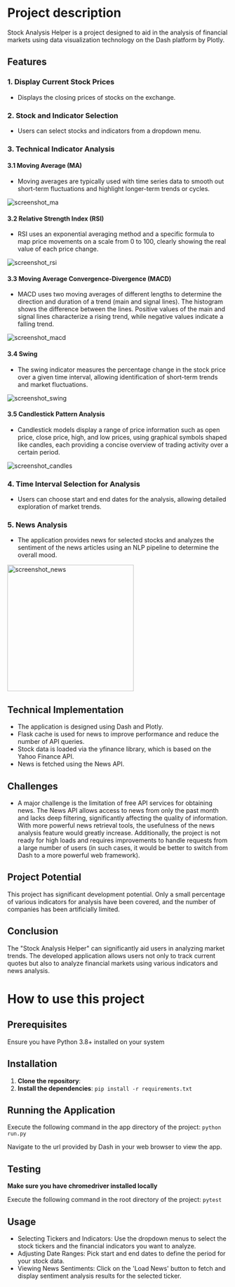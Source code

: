 # Project description

Stock Analysis Helper is a project designed to aid in the analysis of financial markets using data visualization technology on the Dash platform by Plotly.

## Features

### 1. Display Current Stock Prices
- Displays the closing prices of stocks on the exchange.

### 2. Stock and Indicator Selection
- Users can select stocks and indicators from a dropdown menu.

### 3. Technical Indicator Analysis

#### 3.1 Moving Average (MA)
- Moving averages are typically used with time series data to smooth out short-term fluctuations and highlight longer-term trends or cycles.

![screenshot_ma](https://github.com/1byari/Stock-analysis-helper/assets/74068520/5359fc15-dd5a-4e44-bf7d-6fe31b3b07cd)


#### 3.2 Relative Strength Index (RSI)
- RSI uses an exponential averaging method and a specific formula to map price movements on a scale from 0 to 100, clearly showing the real value of each price change.

![screenshot_rsi](https://github.com/1byari/Stock-analysis-helper/assets/74068520/1cbbe9e1-e7fd-46bb-9870-a6d137a25c59)


#### 3.3 Moving Average Convergence-Divergence (MACD)
- MACD uses two moving averages of different lengths to determine the direction and duration of a trend (main and signal lines). The histogram shows the difference between the lines. Positive values of the main and signal lines characterize a rising trend, while negative values indicate a falling trend.

![screenshot_macd](https://github.com/1byari/Stock-analysis-helper/assets/74068520/11c72509-27f2-486d-bfd6-b1e338a3273e)

#### 3.4 Swing
- The swing indicator measures the percentage change in the stock price over a given time interval, allowing identification of short-term trends and market fluctuations.

![screenshot_swing](https://github.com/1byari/Stock-analysis-helper/assets/74068520/d0337c66-2d20-4463-af66-ce22ab2b11f9)


#### 3.5 Candlestick Pattern Analysis
- Candlestick models display a range of price information such as open price, close price, high, and low prices, using graphical symbols shaped like candles, each providing a concise overview of trading activity over a certain period.

![screenshot_candles](https://github.com/1byari/Stock-analysis-helper/assets/74068520/609bc429-a103-4103-b77e-5f17258e6583)

### 4. Time Interval Selection for Analysis
- Users can choose start and end dates for the analysis, allowing detailed exploration of market trends.

### 5. News Analysis
- The application provides news for selected stocks and analyzes the sentiment of the news articles using an NLP pipeline to determine the overall mood.

<img width="288" alt="screenshot_news" src="https://github.com/1byari/Stock-analysis-helper/assets/74068520/4e11f934-4163-47bf-b79f-6dc533d2628a">


## Technical Implementation

- The application is designed using Dash and Plotly.
- Flask cache is used for news to improve performance and reduce the number of API queries.
- Stock data is loaded via the yfinance library, which is based on the Yahoo Finance API.
- News is fetched using the News API.

## Challenges

- A major challenge is the limitation of free API services for obtaining news. The News API allows access to news from only the past month and lacks deep filtering, significantly affecting the quality of information. With more powerful news retrieval tools, the usefulness of the news analysis feature would greatly increase. Additionally, the project is not ready for high loads and requires improvements to handle requests from a large number of users (in such cases, it would be better to switch from Dash to a more powerful web framework).

## Project Potential

This project has significant development potential. Only a small percentage of various indicators for analysis have been covered, and the number of companies has been artificially limited.

## Conclusion

The "Stock Analysis Helper" can significantly aid users in analyzing market trends. The developed application allows users not only to track current quotes but also to analyze financial markets using various indicators and news analysis.



# How to use this project 

## Prerequisites

Ensure you have Python 3.8+ installed on your system

## Installation ##

1. **Clone the repository**:
2. **Install the dependencies**:
`pip install -r requirements.txt`


## Running the Application
Execute the following command in the app directory of the project:
`python run.py`

Navigate to the url provided by Dash in your web browser to view the app.

## Testing ##

**Make sure you have chromedriver installed locally**

Execute the following command in the root directory of the project:
`pytest`

## Usage ##
- Selecting Tickers and Indicators: Use the dropdown menus to select the stock tickers and the financial indicators you want to analyze.
- Adjusting Date Ranges: Pick start and end dates to define the period for your stock data.
- Viewing News Sentiments: Click on the 'Load News' button to fetch and display sentiment analysis results for the selected ticker.









